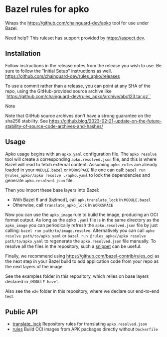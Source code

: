 # Bazel rules for apko

Wraps the https://github.com/chainguard-dev/apko tool for use under Bazel.

Need help? This ruleset has support provided by <https://aspect.dev>.

## Installation

Follow instructions in the release notes from the release you wish to use.
Be sure to follow the "Initial Setup" instructions as well.
<https://github.com/chainguard-dev/rules_apko/releases>

To use a commit rather than a release, you can point at any SHA of the repo,
using the GitHub-provided source archive like
`https://github.com/chainguard-dev/rules_apko/archive/abc123.tar.gz``

> [!NOTE]  
> Note that GitHub source archives don't have a strong guarantee on the sha256 stability.
> See https://github.blog/2023-02-21-update-on-the-future-stability-of-source-code-archives-and-hashes/

## Usage

Apko usage begins with an `apko.yaml` configuration file. The `apko resolve` tool will create a corresponding
`apko.resolved.json` file, and this is where Bazel will read to fetch external content.
Assuming `apko_rules` are already loaded in your `MODULE.bazel` or `WORKSPACE` file one can call:
`bazel run @rules_apko//apko resolve ./apko.yaml` to lock the dependencies and generate `apko.resolved.json` file.

Then you import these base layers into Bazel:

- With Bazel 6 and [bzlmod], call `apk.translate_lock` in `MODULE.bazel`
- Otherwise, call `translate_apko_lock` in `WORKSPACE`

Now you can use the `apko_image` rule to build the image, producing an OCI format output.
As long as the apko `.yaml` file is in the same directory as the `apko_image` you can periodically refresh the
`apko.resolved.json` file by just calling: `bazel run path/to/image.resolve`.
Alternatively you can call `apko resolve path/to/apko.yaml` or `bazel run @rules_apko//apko resolve path/to/apko.yaml`
to regenerate the `apko.resolved.json` file manually.
To resolve all the files in the repository, such a [snippet](./examples/resolve.sh) can be useful.

Finally, we recommend using <https://github.com/bazel-contrib/rules_oci> as the next step in your Bazel build
to add application code from your repo as the next layers of the image.

See the examples folder in this repository, which relies on base layers declared in `/MODULE.bazel`.

Also see the `e2e` folder in this repository, where we declare our end-to-end test.

## Public API

- [translate_lock](./docs/translate_lock.md) Repository rules for translating `apko.resolved.json`
- [rules](./docs/rules.md) Build OCI images from APK packages directly without `Dockerfile`
